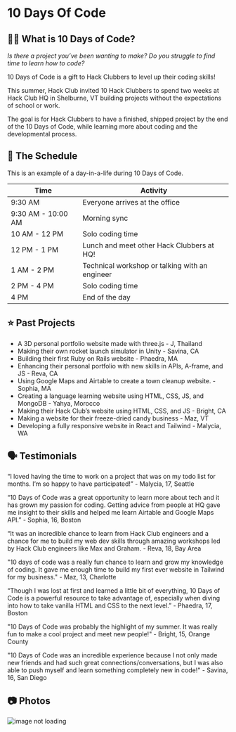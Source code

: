# 10 Days Of Code

## 👩‍💻 What is 10 Days of Code?
_Is there a project you’ve been wanting to make?
Do you struggle to find time to learn how to code?_

10 Days of Code is a gift to Hack Clubbers to level up their coding skills!

This summer, Hack Club invited 10 Hack Clubbers to spend two weeks at Hack Club HQ in Shelburne, VT building projects without the expectations of school or work.

The goal is for Hack Clubbers to have a finished, shipped project by the end of the 10 Days of Code, while learning more about coding and the developmental process. 

## 📅 The Schedule
This is an example of a day-in-a-life during 10 Days of Code.

| Time | Activity                                                                 |
|-----|-------------------------------------------------------------------------|
| 9:30 AM | Everyone arrives at the office |
| 9:30 AM - 10:00 AM | Morning sync |
| 10 AM - 12 PM  | Solo coding time |
| 12 PM - 1 PM  | Lunch and meet other Hack Clubbers at HQ! |
| 1 AM - 2 PM  | Technical workshop or talking with an engineer |
| 2 PM - 4 PM  | Solo coding time |
| 4 PM  | End of the day |

## ⭐ Past Projects

- A 3D personal portfolio website made with three.js - J, Thailand
- Making their own rocket launch simulator in Unity - Savina, CA
- Building their first Ruby on Rails website - Phaedra, MA
- Enhancing their personal portfolio with new skills in APIs, A-frame, and JS - Reva, CA
- Using Google Maps and Airtable to create a town cleanup website. - Sophia, MA
- Creating a language learning website using HTML, CSS, JS, and MongoDB - Yahya, Morocco
- Making their Hack Club’s website using HTML, CSS, and JS - Bright, CA
- Making a website for their freeze-dried candy business - Maz, VT
- Developing a fully responsive website in React and Tailwind - Malycia, WA

## 🗣️ Testimonials

“I loved having the time to work on a project that was on my todo list for months. I’m so happy to have participated!” - Malycia, 17, Seattle

“10 Days of Code was a great opportunity to learn more about tech and it has grown my passion for coding. Getting advice from people at HQ gave me insight to their skills and helped me learn Airtable and Google Maps API.” - Sophia, 16, Boston

“It was an incredible chance to learn from Hack Club engineers and  a chance for me to build my web dev skills through amazing workshops led by Hack Club engineers like Max and Graham. - Reva, 18, Bay Area

"10 days of code was a really fun chance to learn and grow my knowledge of coding. It gave me enough time to build my first ever website in Tailwind for my business." - Maz, 13, Charlotte

“Though I was lost at first and learned a little bit of everything, 10 Days of Code is a powerful resource to take advantage of, especially when diving into how to take vanilla HTML and CSS to the next level.” - Phaedra, 17, Boston

"10 Days of Code was probably the highlight of my summer. It was really fun to make a cool project and meet new people!" - Bright, 15, Orange County

"10 Days of Code was an incredible experience because I not only made new friends and had such great connections/conversations, but I was also able to push myself and learn something completely new in code!" - Savina, 16, San Diego

## 📷 Photos

![image not loading](https://cloud-eic4a2do1-hack-club-bot.vercel.app/0pxl_20240626_184338302.mp.jpg)
